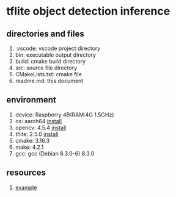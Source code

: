 # tflite object detection inference

## directories and files

1. .vscode: vscode project directory
1. bin: executable output directory
1. build: cmake build directory
1. src: source file directory
1. CMakeLists.txt: cmake file
1. readme.md: this document

## environment

1. device: Raspberry 4B(RAM:4G 1.5GHz)
1. os: aarch64 [install](https://qengineering.eu/install-raspberry-64-os.html)
1. opencv: 4.5.4 [install](https://qengineering.eu/install-opencv-4.5-on-raspberry-64-os.html)
1. tflite: 2.5.0 [install](https://qengineering.eu/install-tensorflow-2-lite-on-raspberry-64-os.html)
1. cmake: 3.16.3
1. make: 4.2.1
1. gcc: gcc (Debian 8.3.0-6) 8.3.0

## resources
1. [example](https://github.com/Qengineering/TensorFlow_Lite_SSD_RPi_64-bits)
